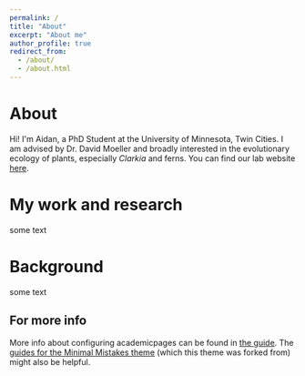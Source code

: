 ```yaml
---
permalink: /
title: "About"
excerpt: "About me"
author_profile: true
redirect_from: 
  - /about/
  - /about.html
---
```


About
======
Hi! I'm Aidan, a PhD Student at the University of Minnesota, Twin Cities. I am advised by Dr. David Moeller and broadly interested in the evolutionary ecology of plants, especially _Clarkia_ and ferns. You can find our lab website [here](https://moellerlab.wordpress.com/). 

My work and research
======
some text

Background
======
some text

For more info
------
More info about configuring academicpages can be found in [the guide](https://academicpages.github.io/markdown/). The [guides for the Minimal Mistakes theme](https://mmistakes.github.io/minimal-mistakes/docs/configuration/) (which this theme was forked from) might also be helpful.
